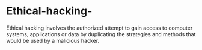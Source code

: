 # Ethical-hacking-
Ethical hacking involves the authorized attempt to gain access to computer systems, applications or data by duplicating the strategies and methods that would be used by a malicious hacker.
